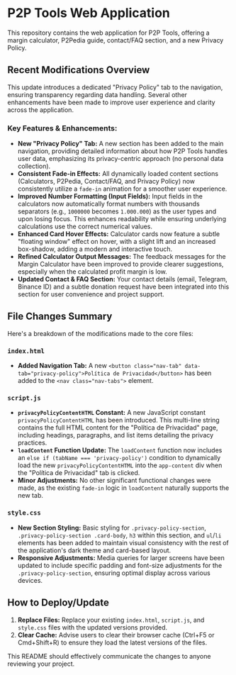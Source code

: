 # P2P Tools Web Application

This repository contains the web application for P2P Tools, offering a margin calculator, P2Pedia guide, contact/FAQ section, and a new Privacy Policy.

## Recent Modifications Overview

This update introduces a dedicated "Privacy Policy" tab to the navigation, ensuring transparency regarding data handling. Several other enhancements have been made to improve user experience and clarity across the application.

### Key Features & Enhancements:

* **New "Privacy Policy" Tab:** A new section has been added to the main navigation, providing detailed information about how P2P Tools handles user data, emphasizing its privacy-centric approach (no personal data collection).
* **Consistent Fade-in Effects:** All dynamically loaded content sections (Calculators, P2Pedia, Contact/FAQ, and Privacy Policy) now consistently utilize a `fade-in` animation for a smoother user experience.
* **Improved Number Formatting (Input Fields):** Input fields in the calculators now automatically format numbers with thousands separators (e.g., `1000000` becomes `1.000.000`) as the user types and upon losing focus. This enhances readability while ensuring underlying calculations use the correct numerical values.
* **Enhanced Card Hover Effects:** Calculator cards now feature a subtle "floating window" effect on hover, with a slight lift and an increased box-shadow, adding a modern and interactive touch.
* **Refined Calculator Output Messages:** The feedback messages for the Margin Calculator have been improved to provide clearer suggestions, especially when the calculated profit margin is low.
* **Updated Contact & FAQ Section:** Your contact details (email, Telegram, Binance ID) and a subtle donation request have been integrated into this section for user convenience and project support.

## File Changes Summary

Here's a breakdown of the modifications made to the core files:

### `index.html`

* **Added Navigation Tab:** A new `<button class="nav-tab" data-tab="privacy-policy">Política de Privacidad</button>` has been added to the `<nav class="nav-tabs">` element.

### `script.js`

* **`privacyPolicyContentHTML` Constant:** A new JavaScript constant `privacyPolicyContentHTML` has been introduced. This multi-line string contains the full HTML content for the "Política de Privacidad" page, including headings, paragraphs, and list items detailing the privacy practices.
* **`loadContent` Function Update:** The `loadContent` function now includes an `else if (tabName === 'privacy-policy')` condition to dynamically load the new `privacyPolicyContentHTML` into the `app-content` div when the "Política de Privacidad" tab is clicked.
* **Minor Adjustments:** No other significant functional changes were made, as the existing `fade-in` logic in `loadContent` naturally supports the new tab.

### `style.css`

* **New Section Styling:** Basic styling for `.privacy-policy-section`, `.privacy-policy-section .card-body`, `h3` within this section, and `ul`/`li` elements has been added to maintain visual consistency with the rest of the application's dark theme and card-based layout.
* **Responsive Adjustments:** Media queries for larger screens have been updated to include specific padding and font-size adjustments for the `.privacy-policy-section`, ensuring optimal display across various devices.

## How to Deploy/Update

1.  **Replace Files:** Replace your existing `index.html`, `script.js`, and `style.css` files with the updated versions provided.
2.  **Clear Cache:** Advise users to clear their browser cache (Ctrl+F5 or Cmd+Shift+R) to ensure they load the latest versions of the files.

This README should effectively communicate the changes to anyone reviewing your project.
